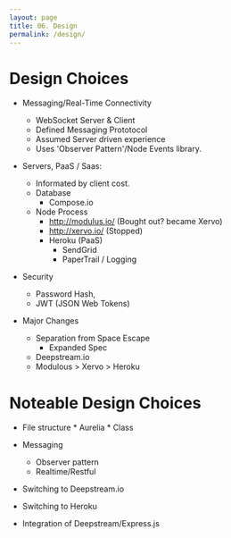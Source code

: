 ```yaml
---
layout: page
title: 06. Design
permalink: /design/
---
```

# Design Choices
* Messaging/Real-Time Connectivity
    * WebSocket Server & Client
    * Defined Messaging Prototocol
    * Assumed Server driven experience
    * Uses 'Observer Pattern'/Node Events library.

* Servers, PaaS / Saas:
    * Informated by client cost.
    * Database
        * Compose.io
    * Node Process
        * http://modulus.io/ (Bought out? became Xervo)
        * http://xervo.io/ (Stopped)
        * Heroku (PaaS)
            * SendGrid
            * PaperTrail / Logging

* Security
    * Password Hash,
    * JWT (JSON Web Tokens)

* Major Changes
    * Separation from Space Escape
        * Expanded Spec
    * Deepstream.io
    * Modulous > Xervo > Heroku

# Noteable Design Choices
* File structure
        * Aurelia
        * Class

* Messaging
    * Observer pattern
    * Realtime/Restful

* Switching to Deepstream.io
* Switching to Heroku
* Integration of Deepstream/Express.js